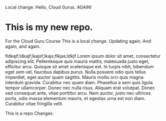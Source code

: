 Local change.
Hello, Cloud Gurus.  AGAIN!
# This is my new repo.
For the Cloud Guru Course
This is a local change.
Updating again.
And again, and again.

fldkajf;ldkajf;lkajsf;lkajs;flkjas;ldkjf
Lorem ipsum dolor sit amet, consectetur adipiscing elit. Pellentesque quis mauris mattis, malesuada justo eget, efficitur arcu. Quisque sit amet scelerisque est. In turpis nibh, bibendum eget sem vel, faucibus dapibus purus. Nulla posuere odio quis tellus imperdiet, eget auctor quam sagittis. Mauris mollis orci quis magna interdum gravida. Curabitur nec quam diam. Phasellus a sem quis ligula tempor ullamcorper. Donec nec nulla risus. Aliquam erat volutpat. Donec sed consequat ante, vitae porttitor arcu. Nam auctor, justo nec ultrices porta, odio massa elementum mauris, et egestas urna est non diam. Curabitur vitae fringilla velit.

This is a repo Changes.
